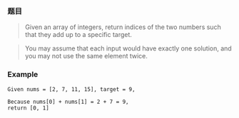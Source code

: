 ### 题目
> Given an array of integers, return indices of the two numbers such that they add up to a specific target.

> You may assume that each input would have exactly one solution, and you may not use the same element twice.

### Example
```shell
Given nums = [2, 7, 11, 15], target = 9,

Because nums[0] + nums[1] = 2 + 7 = 9,
return [0, 1]
```